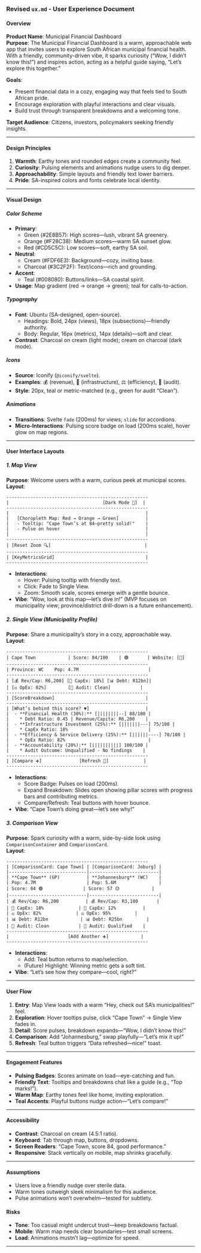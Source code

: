 ### Revised `ux.md` - User Experience Document

#### Overview
**Product Name**: Municipal Financial Dashboard  
**Purpose**: The Municipal Financial Dashboard is a warm, approachable web app that invites users to explore South African municipal financial health. With a friendly, community-driven vibe, it sparks curiosity (“Wow, I didn’t know this!”) and inspires action, acting as a helpful guide saying, “Let’s explore this together.”

**Goals**:  
- Present financial data in a cozy, engaging way that feels tied to South African pride.  
- Encourage exploration with playful interactions and clear visuals.  
- Build trust through transparent breakdowns and a welcoming tone.

**Target Audience**: Citizens, investors, policymakers seeking friendly insights.

---

#### Design Principles
1. **Warmth**: Earthy tones and rounded edges create a community feel.  
2. **Curiosity**: Pulsing elements and animations nudge users to dig deeper.  
3. **Approachability**: Simple layouts and friendly text lower barriers.  
4. **Pride**: SA-inspired colors and fonts celebrate local identity.

---

#### Visual Design

##### Color Scheme
- **Primary**:  
  - Green (#2E8B57): High scores—lush, vibrant SA greenery.  
  - Orange (#F28C38): Medium scores—warm SA sunset glow.  
  - Red (#CD5C5C): Low scores—soft, earthy SA soil.  
- **Neutral**:  
  - Cream (#FDF6E3): Background—cozy, inviting base.  
  - Charcoal (#3C2F2F): Text/icons—rich and grounding.  
- **Accent**:  
  - Teal (#008080): Buttons/links—SA coastal spirit.  
- **Usage**: Map gradient (red → orange → green); teal for calls-to-action.

##### Typography
- **Font**: Ubuntu (SA-designed, open-source).  
  - Headings: Bold, 24px (views), 18px (subsections)—friendly authority.  
  - Body: Regular, 16px (metrics), 14px (details)—soft and clear.  
- **Contrast**: Charcoal on cream (light mode); cream on charcoal (dark mode).

##### Icons
- **Source**: Iconify (`@iconify/svelte`).  
- **Examples**: 💰 (revenue), 🏡 (infrastructure), ⚖️ (efficiency), 🌟 (audit).  
- **Style**: 20px, teal or metric-matched (e.g., green for audit “Clean”).

##### Animations
- **Transitions**: Svelte `fade` (200ms) for views; `slide` for accordions.  
- **Micro-Interactions**: Pulsing score badge on load (200ms scale), hover glow on map regions.

---

#### User Interface Layouts

##### 1. Map View
**Purpose**: Welcome users with a warm, curious peek at municipal scores.  
**Layout**:  
```
-----------------------------------------------------
|                                   [Dark Mode 🌙]  |
-----------------------------------------------------
|                                                   |
|   [Choropleth Map: Red → Orange → Green]          |
|   - Tooltip: "Cape Town’s at 84—pretty solid!"    |
|   - Pulse on hover                                |
|                                                   |
-----------------------------------------------------
| [Reset Zoom 🔍]                                   |
-----------------------------------------------------
| [KeyMetricsGrid]                                  |
-----------------------------------------------------
```
- **Interactions**:  
  - Hover: Pulsing tooltip with friendly text.  
  - Click: Fade to Single View.  
  - Zoom: Smooth scale, scores emerge with a gentle bounce.  
- **Vibe**: “Wow, look at this map—let’s dive in!” (MVP focuses on municipality view; province/district drill-down is a future enhancement).

##### 2. Single View (Municipality Profile)
**Purpose**: Share a municipality’s story in a cozy, approachable way.  
**Layout**:  
```
-----------------------------------------------------
| Cape Town            | Score: 84/100    | 🟢       | Website: [🔗]
-----------------------------------------------------
| Province: WC    Pop: 4.7M                          |
-----------------------------------------------------
| [💰 Rev/Cap: R6,200] [🏡 CapEx: 18%] [📊 Debt: R12bn]|
| [⚖️ OpEx: 82%]        [🌟 Audit: Clean]           |
-----------------------------------------------------
| [ScoreBreakdown]                                  |
-----------------------------------------------------
| [What’s behind this score? ▼]                     |
|  - **Financial Health (30%):** [||||||||--] 88/100 |
|    * Debt Ratio: 0.45 | Revenue/Capita: R6,200    |
|  - **Infrastructure Investment (25%):** [|||||||---] 75/100 |
|    * CapEx Ratio: 18%                              |
|  - **Efficiency & Service Delivery (25%):** [||||||----] 70/100 |
|    * OpEx Ratio: 82%                               |
|  - **Accountability (20%):** [||||||||||] 100/100 |
|    * Audit Outcome: Unqualified - No findings    |
-----------------------------------------------------
| [Compare ➕]              [Refresh 🔄]             |
-----------------------------------------------------
```
- **Interactions**:  
  - Score Badge: Pulses on load (200ms).  
  - Expand Breakdown: Slides open showing pillar scores with progress bars and contributing metrics.
  - Compare/Refresh: Teal buttons with hover bounce.  
- **Vibe**: “Cape Town’s doing great—let’s see why!”

##### 3. Comparison View
**Purpose**: Spark curiosity with a warm, side-by-side look using `ComparisonContainer` and `ComparisonCard`.  
 **Layout**:  
```
-----------------------------------------------------
| [ComparisonCard: Cape Town] | [ComparisonCard: Joburg] |
|-----------------------------|--------------------------|
| **Cape Town** (GP)          | **Johannesburg** (WC)    |
| Pop: 4.7M                   | Pop: 5.6M                |
| Score: 84 🟢               | Score: 57 🟡            |
|-----------------------------|--------------------------|
| 💰 Rev/Cap: R6,200          | 💰 Rev/Cap: R3,100       |
| 🏡 CapEx: 18%             | 🏡 CapEx: 12%          |
| ⚖️ OpEx: 82%             | ⚖️ OpEx: 95%         |
| 📊 Debt: R12bn            | 📊 Debt: R25bn         |
| 🌟 Audit: Clean           | 🌟 Audit: Qualified    |
-----------------------------------------------------
|                      [Add Another ➕]            |
-----------------------------------------------------
```
- **Interactions**:  
  - Add: Teal button returns to map/selection. 
  - (Future) Highlight: Winning metric gets a soft tint.  
- **Vibe**: “Let’s see how they compare—cool, right?”

---

#### User Flow
1. **Entry**: Map View loads with a warm “Hey, check out SA’s municipalities!” feel.  
2. **Exploration**: Hover tooltips pulse, click “Cape Town” → Single View fades in.  
3. **Detail**: Score pulses, breakdown expands—“Wow, I didn’t know this!”  
4. **Comparison**: Add “Johannesburg,” swap playfully—“Let’s mix it up!”  
5. **Refresh**: Teal button triggers “Data refreshed—nice!” toast.

---

#### Engagement Features
- **Pulsing Badges**: Scores animate on load—eye-catching and fun.  
- **Friendly Text**: Tooltips and breakdowns chat like a guide (e.g., “Top marks!”).  
- **Warm Map**: Earthy tones feel like home, inviting exploration.  
- **Teal Accents**: Playful buttons nudge action—“Let’s compare!”  

---

#### Accessibility
- **Contrast**: Charcoal on cream (4.5:1 ratio).  
- **Keyboard**: Tab through map, buttons, dropdowns.  
- **Screen Readers**: “Cape Town, score 84, good performance.”  
- **Responsive**: Stack vertically on mobile, map shrinks gracefully.

---

#### Assumptions
- Users love a friendly nudge over sterile data.  
- Warm tones outweigh sleek minimalism for this audience.  
- Pulse animations won’t overwhelm—tested for subtlety.

#### Risks
- **Tone**: Too casual might undercut trust—keep breakdowns factual.  
- **Mobile**: Warm map needs clear boundaries—test small screens.  
- **Load**: Animations mustn’t lag—optimize for speed.

---
